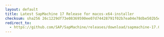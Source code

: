 ```yaml
---
layout: default
title: Latest SapMachine 17 Release for macos-x64-installer
checksum: sha256 26c1229df73e08369590ee07d74428791f02b7ea04e78dbe502b5e3d4e62a6c8
redirect_to:
  - https://github.com/SAP/SapMachine/releases/download/sapmachine-17.0.7/sapmachine-jre-17.0.7_macos-x64_bin.dmg
---
```


